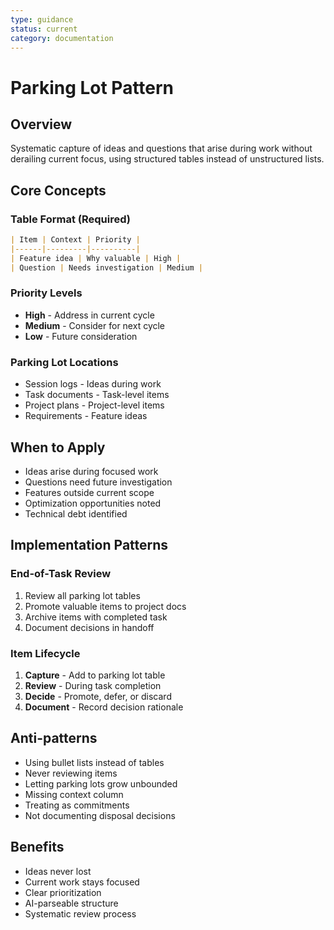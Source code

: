```yaml
---
type: guidance
status: current
category: documentation
---
```

# Parking Lot Pattern

## Overview
Systematic capture of ideas and questions that arise during work without derailing current focus, using structured tables instead of unstructured lists.

## Core Concepts

### Table Format (Required)
```markdown
| Item | Context | Priority |
|------|---------|----------|
| Feature idea | Why valuable | High |
| Question | Needs investigation | Medium |
```

### Priority Levels
- **High** - Address in current cycle
- **Medium** - Consider for next cycle
- **Low** - Future consideration

### Parking Lot Locations
- Session logs - Ideas during work
- Task documents - Task-level items
- Project plans - Project-level items
- Requirements - Feature ideas

## When to Apply
- Ideas arise during focused work
- Questions need future investigation
- Features outside current scope
- Optimization opportunities noted
- Technical debt identified

## Implementation Patterns

### End-of-Task Review
1. Review all parking lot tables
2. Promote valuable items to project docs
3. Archive items with completed task
4. Document decisions in handoff

### Item Lifecycle
1. **Capture** - Add to parking lot table
2. **Review** - During task completion
3. **Decide** - Promote, defer, or discard
4. **Document** - Record decision rationale

## Anti-patterns
- Using bullet lists instead of tables
- Never reviewing items
- Letting parking lots grow unbounded
- Missing context column
- Treating as commitments
- Not documenting disposal decisions

## Benefits
- Ideas never lost
- Current work stays focused
- Clear prioritization
- AI-parseable structure
- Systematic review process